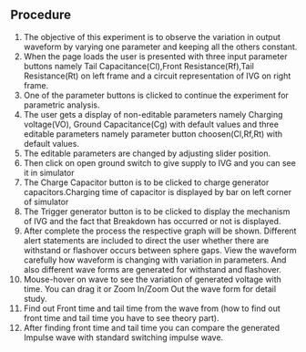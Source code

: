 ## Procedure

1. The objective of this experiment is to observe the variation in output waveform by varying one parameter and keeping all the others constant.
2. When the page loads the user is presented with three input parameter buttons namely Tail Capacitance(Cl),Front Resistance(Rf),Tail Resistance(Rt) on left frame and a circuit representation of IVG on right frame.
3. One of the parameter buttons is clicked to continue the experiment for parametric analysis.
4. The user gets a display of non-editable parameters namely Charging voltage(VO), Ground Capacitance(Cg) with default values and three editable parameters namely parameter button choosen(Cl,Rf,Rt) with default values.
5. The editable parameters are changed by adjusting slider position.
6. Then click on open ground switch to give supply to IVG and you can see it in simulator
7. The Charge Capacitor button is to be clicked to charge generator capacitors.Charging time of capacitor is displayed by bar on left corner of simulator
8. The Trigger generator button is to be clicked to display the mechanism of IVG and the fact that Breakdown has occurred or not is displayed.
9. After complete the process the respective graph will be shown. Different alert statements are included to direct the user whether there are withstand or flashover occurs between sphere gaps. View the waveform carefully how waveform is changing with variation in parameters. And also different wave forms are generated for withstand and flashover.
10. Mouse-hover on wave to see the variation of generated voltage with time. You can drag it or Zoom In/Zoom Out the wave form for detail study.
11. Find out Front time and tail time from the wave from (how to find out front time and tail time you have to see theory part).
12. After finding front time and tail time you can compare the generated Impulse wave with standard switching impulse wave.